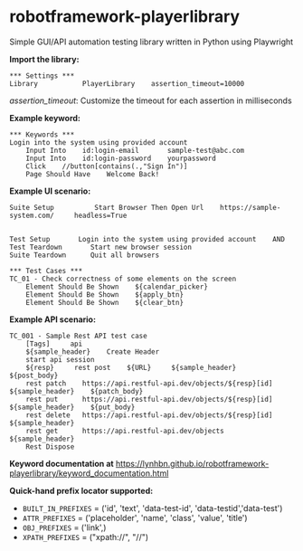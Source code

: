 # robotframework-playerlibrary
Simple GUI/API automation testing library written in Python using Playwright

**Import the library:**
```
*** Settings ***
Library           PlayerLibrary    assertion_timeout=10000    
```
_assertion_timeout_: Customize the timeout for each assertion in milliseconds

**Example keyword:**
```
*** Keywords ***
Login into the system using provided account
    Input Into    id:login-email       sample-test@abc.com
    Input Into    id:login-password    yourpassword
    Click    //button[contains(.,"Sign In")]
    Page Should Have    Welcome Back!

```
**Example UI scenario:**
```
Suite Setup          Start Browser Then Open Url    https://sample-system.com/     headless=True


Test Setup       Login into the system using provided account    AND
Test Teardown       Start new browser session
Suite Teardown      Quit all browsers

*** Test Cases ***
TC_01 - Check correctness of some elements on the screen
    Element Should Be Shown    ${calendar_picker}
    Element Should Be Shown    ${apply_btn}
    Element Should Be Shown    ${clear_btn}
```
**Example API scenario:**
```
TC_001 - Sample Rest API test case
    [Tags]     api    
    ${sample_header}    Create Header
    start api session
    ${resp}     rest post    ${URL}     ${sample_header}     ${post_body}
    rest patch    https://api.restful-api.dev/objects/${resp}[id]     ${sample_header}    ${patch_body}
    rest put      https://api.restful-api.dev/objects/${resp}[id]     ${sample_header}    ${put_body}
    rest delete   https://api.restful-api.dev/objects/${resp}[id]     ${sample_header}
    rest get      https://api.restful-api.dev/objects                 ${sample_header}
    Rest Dispose
```

**Keyword documentation at** https://lynhbn.github.io/robotframework-playerlibrary/keyword_documentation.html

**Quick-hand prefix locator supported:**
- `BUILT_IN_PREFIXES` = ('id', 'text', 'data-test-id', 'data-testid','data-test')
- `ATTR_PREFIXES` = ('placeholder', 'name', 'class', 'value', 'title')
- `OBJ_PREFIXES` = ('link',)
- `XPATH_PREFIXES` = ("xpath://", "//")